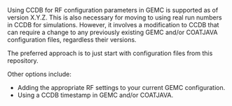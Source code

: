 Using CCDB for RF configuration parameters in GEMC is supported as of version X.Y.Z.   This is also necessary for moving to using real run numbers in CCDB for simulations.  However, it involves a modification to CCDB that can require a change to any previously existing GEMC and/or COATJAVA configuration files, regardless their versions.

The preferred approach is to just start with configuration files from this repository.

Other options include:
* Adding the appropriate RF settings to your current GEMC configuration.
* Using a CCDB timestamp in GEMC and/or COATJAVA.
